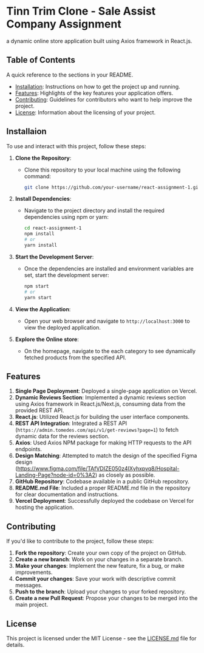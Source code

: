 # Tinn Trim Clone - Sale Assist Company Assignment

 a dynamic online store application built using Axios
framework in React.js.

## Table of Contents

A quick reference to the sections in your README.

- [Installation](#installation): Instructions on how to get the project up and running.
- [Features](#features): Highlights of the key features your application offers.
- [Contributing](#contributing): Guidelines for contributors who want to help improve the project.
- [License](#license): Information about the licensing of your project.

## Installaion

To use and interact with this project, follow these steps:

1. **Clone the Repository**:
   - Clone this repository to your local machine using the following command:

     ```bash
     git clone https://github.com/your-username/react-assignment-1.git
     ```

2. **Install Dependencies**:
   - Navigate to the project directory and install the required dependencies using npm or yarn:

     ```bash
     cd react-assignment-1
     npm install
     # or
     yarn install
     ```

3. **Start the Development Server**:
   - Once the dependencies are installed and environment variables are set, start the development server:

     ```bash
     npm start
     # or
     yarn start
     ```

4. **View the Application**:
   - Open your web browser and navigate to `http://localhost:3000` to view the deployed application.

5. **Explore the Online store**:
   - On the homepage, navigate to the each category to see dynamically fetched products from the specified API.

## Features

1. **Single Page Deployment**: Deployed a single-page application on Vercel.
2. **Dynamic Reviews Section**: Implemented a dynamic reviews section using Axios framework in React.js/Next.js, consuming data from the provided REST API.
3. **React.js**: Utilized React.js for building the user interface components.
4. **REST API Integration**: Integrated a REST API (`https://admin.tomedes.com/api/v1/get-reviews?page=1`) to fetch dynamic data for the reviews section.
5. **Axios**: Used Axios NPM package for making HTTP requests to the API endpoints.
6. **Design Matching**: Attempted to match the design of the specified Figma design (https://www.figma.com/file/TAfVDIZE050z4IXyhxpvq8/Hospital-Landing-Page?node-id=0%3A2) as closely as possible.
7. **GitHub Repository**: Codebase available in a public GitHub repository.
8. **README.md File**: Included a proper README.md file in the repository for clear documentation and instructions.
9. **Vercel Deployment**: Successfully deployed the codebase on Vercel for hosting the application.


## Contributing

If you'd like to contribute to the project, follow these steps:

1. **Fork the repository**: Create your own copy of the project on GitHub.
2. **Create a new branch**: Work on your changes in a separate branch.
3. **Make your changes**: Implement the new feature, fix a bug, or make improvements.
4. **Commit your changes**: Save your work with descriptive commit messages.
5. **Push to the branch**: Upload your changes to your forked repository.
6. **Create a new Pull Request**: Propose your changes to be merged into the main project.

## License

This project is licensed under the MIT License - see the [LICENSE.md](LICENSE.md) file for details.
